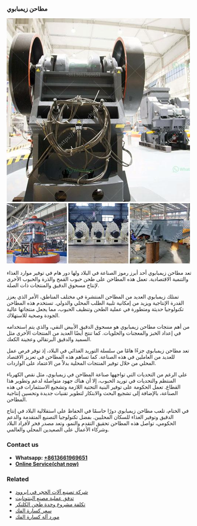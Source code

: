 <h3>مطاحن زيمبابوي</h3><img src='1701853976.jpg' alt=''><p>تعد مطاحن زيمبابوي أحد أبرز رموز الصناعة في البلاد ولها دور هام في توفير موارد الغذاء والتنمية الاقتصادية. تعمل هذه المطاحن على طحن حبوب القمح والذرة والحبوب الأخرى لإنتاج مسحوق الدقيق والمنتجات ذات الصلة.</p><p>تمتلك زيمبابوي العديد من المطاحن المنتشرة في مختلف المناطق، الأمر الذي يعزز القدرة الإنتاجية ويزيد من إمكانية تلبية الطلب المحلي والدولي. تستخدم هذه المطاحن تكنولوجيا حديثة ومتطورة في عملية الطحن وتنظيف الحبوب، مما يجعل منتجاتها عالية الجودة وصحية للاستهلاك.</p><p>من أهم منتجات مطاحن زيمبابوي هو مسحوق الدقيق الأبيض النقي، والذي يتم استخدامه في إعداد الخبز والمعجنات والحلويات. كما تنتج أيضًا العديد من المنتجات الأخرى مثل السميد والدقيق البرتقالي وعجينة الكعك.</p><p>تعد مطاحن زيمبابوي جزءًا هامًا من سلسلة التوريد الغذائي في البلاد، إذ توفر فرص عمل للعديد من العاملين في هذه الصناعة. كما تساهم هذه المطاحن في تعزيز الاقتصاد المحلي من خلال توفير المنتجات المحلية بدلاً من الاعتماد على الواردات.</p><p>على الرغم من التحديات التي تواجهها صناعة المطاحن في زيمبابوي، مثل نقص الكهرباء المنتظم والتحديات في توريد الحبوب، إلا أن هناك جهود متواصلة لدعم وتطوير هذا القطاع. تعمل الحكومة على توفير البنية التحتية اللازمة وتشجيع الاستثمارات في هذه الصناعة، بالإضافة إلى تشجيع البحث والابتكار لتطوير تقنيات جديدة وتحسين إنتاجية المطاحن.</p><p>في الختام، تلعب مطاحن زيمبابوي دورًا حاسمًا في الحفاظ على استقلالية البلاد في إنتاج الدقيق وتوفير الغذاء للسكان المحليين. بفضل تكنولوجيا التصنيع المتقدمة والدعم الحكومي، تواصل هذه المطاحن تحقيق التقدم والنمو، وتعد مصدر فخر لأفراد البلاد وشركاء الأعمال على الصعيدين المحلي والعالمي.</p><h3>Contact us</h3><ul><li><strong>Whatsapp:&nbsp;<a href="https://wa.me/8613661969651">+8613661969651</a></strong></li><li><a href="https://swt.shibang-china.com/?git&amp;zhl&amp;مطاحن زيمبابوي"><strong>Online Service(chat now)</strong></a></li></ul><h3>Related</h3><ul><li><a href='شركة تصنيع آلات الحجر في إيروود.md'>شركة تصنيع آلات الحجر في إيروود</a></li><li><a href='تدفق عملية مصنع البنتونايت.md'>تدفق عملية مصنع البنتونايت</a></li><li><a href='تكلفة مشروع وحدة طحن الكلنكر.md'>تكلفة مشروع وحدة طحن الكلنكر</a></li><li><a href='سعر كسارة الفك.md'>سعر كسارة الفك</a></li><li><a href='مورد آلة كسارة الفك.md'>مورد آلة كسارة الفك</a></li></ul>
